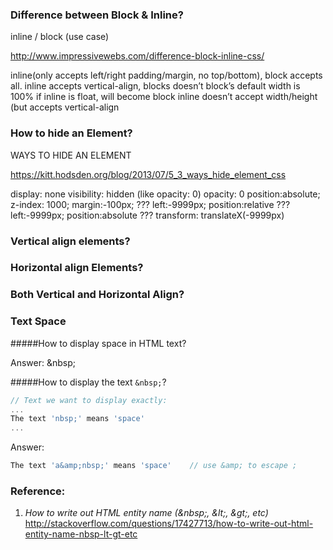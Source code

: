 ### Difference between Block & Inline?
inline / block (use case)

http://www.impressivewebs.com/difference-block-inline-css/

inline(only accepts left/right padding/margin, no top/bottom), block accepts all.
inline accepts vertical-align, blocks doesn’t
block’s default width is 100%
if inline is float, will become block
inline doesn’t accept width/height (but accepts vertical-align

### How to hide an Element?
WAYS TO HIDE AN ELEMENT

https://kitt.hodsden.org/blog/2013/07/5_3_ways_hide_element_css

display: none
visibility: hidden (like opacity: 0)
opacity: 0
position:absolute; z-index: 1000; margin:-100px; ???
left:-9999px; position:relative ???
left:-9999px; position:absolute ???
transform: translateX(-9999px)

### Vertical align elements?

### Horizontal align Elements?

### Both Vertical and Horizontal Align?


### Text Space

#####How to display space in HTML text?

Answer: &amp;nbsp;

#####How to display the text `&nbsp;`?

```js
// Text we want to display exactly:
...
The text 'nbsp;' means 'space'
...
```
Answer:
```js
The text 'a&amp;nbsp;' means 'space'    // use &amp; to escape ;
```

### Reference:
1. _How to write out HTML entity name (&amp;nbsp;, &amp;lt;, &amp;gt;, etc)_ http://stackoverflow.com/questions/17427713/how-to-write-out-html-entity-name-nbsp-lt-gt-etc
